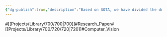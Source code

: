 ```yaml
---
{"dg-publish":true,"description":"Based on SOTA, we have divided the domain area into minor categories, which correspond to the large domain area Computer Vision.","permalink":"/projects/library/700/720/720/","dgPassFrontmatter":true,"noteIcon":"0","created":"2024-05-07T14:44:06.046+09:00","updated":"2024-05-07T15:22:43.451+09:00"}
---
```


#[[Projects/Library/700/700\|700]]#Research_Paper#[[Projects/Library/700/720/720\|720]]#Computer_Vision